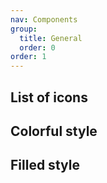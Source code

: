 ```yaml
---
nav: Components
group:
  title: General
  order: 0
order: 1
---
```


## List of icons

<IconSearch></IconSearch>

## Colorful style

<code src="./demos/colorful.tsx"></code>

## Filled style

<code src="./demos/filled.tsx"></code>
